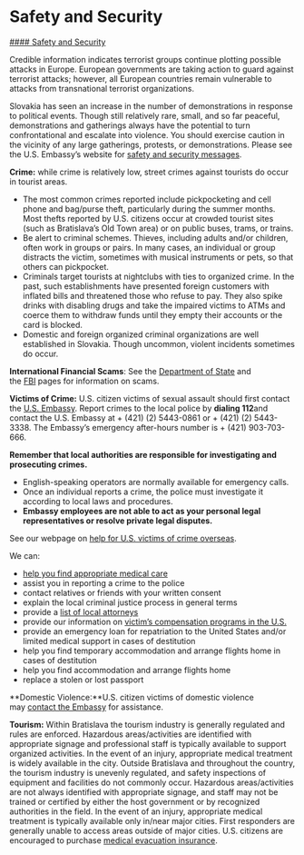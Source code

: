 # Safety and Security

[#### Safety and Security](javascript:void(0); "Safety and Security")

Credible information indicates terrorist groups continue plotting possible attacks in Europe. European governments are taking action to guard against terrorist attacks; however, all European countries remain vulnerable to attacks from transnational terrorist organizations.

Slovakia has seen an increase in the number of demonstrations in response to political events. Though still relatively rare, small, and so far peaceful, demonstrations and gatherings always have the potential to turn confrontational and escalate into violence. You should exercise caution in the vicinity of any large gatherings, protests, or demonstrations. Please see the U.S. Embassy’s website for [safety and security messages](https://sk.usembassy.gov/u-s-citizen-services/security-and-travel-information/).

**Crime:** while crime is relatively low, street crimes against tourists do occur in tourist areas.

* The most common crimes reported include pickpocketing and cell phone and bag/purse theft, particularly during the summer months. Most thefts reported by U.S. citizens occur at crowded tourist sites (such as Bratislava’s Old Town area) or on public buses, trams, or trains.
* Be alert to criminal schemes. Thieves, including adults and/or children, often work in groups or pairs. In many cases, an individual or group distracts the victim, sometimes with musical instruments or pets, so that others can pickpocket.
* Criminals target tourists at nightclubs with ties to organized crime. In the past, such establishments have presented foreign customers with inflated bills and threatened those who refuse to pay. They also spike drinks with disabling drugs and take the impaired victims to ATMs and coerce them to withdraw funds until they empty their accounts or the card is blocked.
* Domestic and foreign organized criminal organizations are well established in Slovakia. Though uncommon, violent incidents sometimes do occur.

**International Financial Scams**: See the [Department of State](http://travel.state.gov/content/passports/english/emergencies/scams.html) and the [FBI](https://www.fbi.gov/scams-and-safety/common-scams-and-crimes) pages for information on scams.

**Victims of Crime:** U.S. citizen victims of sexual assault should first contact the [U.S. Embassy](https://sk.usembassy.gov/u-s-citizen-services/). Report crimes to the local police by **dialing 112**and contact the U.S. Embassy at + (421) (2) 5443-0861 or + (421) (2) 5443-3338. The Embassy’s emergency after-hours number is + (421) 903-703-666.

**Remember that local authorities are responsible for investigating and prosecuting crimes.**

* English-speaking operators are normally available for emergency calls.
* Once an individual reports a crime, the police must investigate it according to local laws and procedures.
* **Embassy employees are not able to act as your personal legal representatives or resolve private legal disputes.**

See our webpage on [help for U.S. victims of crime overseas](http://travel.state.gov/content/passports/en/emergencies/victims.html).

We can:

* [help you find appropriate medical care](https://sk.usembassy.gov/u-s-citizen-services/doctors/)
* assist you in reporting a crime to the police
* contact relatives or friends with your written consent
* explain the local criminal justice process in general terms
* provide a [list of local attorneys](https://sk.usembassy.gov/u-s-citizen-services/attorneys/)
* provide our information on [victim’s compensation programs in the U.S.](http://travel.state.gov/content/passports/english/emergencies/victims.html)
* provide an emergency loan for repatriation to the United States and/or limited medical support in cases of destitution
* help you find temporary accommodation and arrange flights home in cases of destitution
* help you find accommodation and arrange flights home
* replace a stolen or lost passport

**Domestic Violence:**U.S. citizen victims of domestic violence may [contact the Embassy](https://sk.usembassy.gov/u-s-citizen-services/) for assistance.

**Tourism:** Within Bratislava the tourism industry is generally regulated and rules are enforced. Hazardous areas/activities are identified with appropriate signage and professional staff is typically available to support organized activities. In the event of an injury, appropriate medical treatment is widely available in the city. Outside Bratislava and throughout the country, the tourism industry is unevenly regulated, and safety inspections of equipment and facilities do not commonly occur. Hazardous areas/activities are not always identified with appropriate signage, and staff may not be trained or certified by either the host government or by recognized authorities in the field. In the event of an injury, appropriate medical treatment is typically available only in/near major cities. First responders are generally unable to access areas outside of major cities. U.S. citizens are encouraged to purchase [medical evacuation insurance](https://travel.state.gov/content/travel/en/international-travel/before-you-go/your-health-abroad/Insurance_Coverage_Overseas.html).